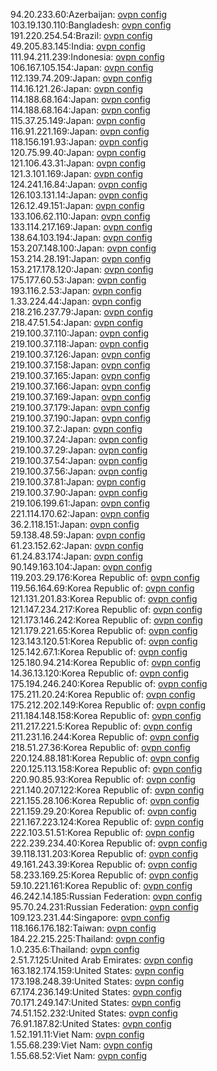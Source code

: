 94.20.233.60:Azerbaijan: [ovpn config](vpn/94_20_233_60.ovpn)  
103.19.130.110:Bangladesh: [ovpn config](vpn/103_19_130_110.ovpn)  
191.220.254.54:Brazil: [ovpn config](vpn/191_220_254_54.ovpn)  
49.205.83.145:India: [ovpn config](vpn/49_205_83_145.ovpn)  
111.94.211.239:Indonesia: [ovpn config](vpn/111_94_211_239.ovpn)  
106.167.105.154:Japan: [ovpn config](vpn/106_167_105_154.ovpn)  
112.139.74.209:Japan: [ovpn config](vpn/112_139_74_209.ovpn)  
114.16.121.26:Japan: [ovpn config](vpn/114_16_121_26.ovpn)  
114.188.68.164:Japan: [ovpn config](vpn/114_188_68_164.ovpn)  
114.188.68.164:Japan: [ovpn config](vpn/114_188_68_164.ovpn)  
115.37.25.149:Japan: [ovpn config](vpn/115_37_25_149.ovpn)  
116.91.221.169:Japan: [ovpn config](vpn/116_91_221_169.ovpn)  
118.156.191.93:Japan: [ovpn config](vpn/118_156_191_93.ovpn)  
120.75.99.40:Japan: [ovpn config](vpn/120_75_99_40.ovpn)  
121.106.43.31:Japan: [ovpn config](vpn/121_106_43_31.ovpn)  
121.3.101.169:Japan: [ovpn config](vpn/121_3_101_169.ovpn)  
124.241.16.84:Japan: [ovpn config](vpn/124_241_16_84.ovpn)  
126.103.131.14:Japan: [ovpn config](vpn/126_103_131_14.ovpn)  
126.12.49.151:Japan: [ovpn config](vpn/126_12_49_151.ovpn)  
133.106.62.110:Japan: [ovpn config](vpn/133_106_62_110.ovpn)  
133.114.217.169:Japan: [ovpn config](vpn/133_114_217_169.ovpn)  
138.64.103.194:Japan: [ovpn config](vpn/138_64_103_194.ovpn)  
153.207.148.100:Japan: [ovpn config](vpn/153_207_148_100.ovpn)  
153.214.28.191:Japan: [ovpn config](vpn/153_214_28_191.ovpn)  
153.217.178.120:Japan: [ovpn config](vpn/153_217_178_120.ovpn)  
175.177.60.53:Japan: [ovpn config](vpn/175_177_60_53.ovpn)  
193.116.2.53:Japan: [ovpn config](vpn/193_116_2_53.ovpn)  
1.33.224.44:Japan: [ovpn config](vpn/1_33_224_44.ovpn)  
218.216.237.79:Japan: [ovpn config](vpn/218_216_237_79.ovpn)  
218.47.51.54:Japan: [ovpn config](vpn/218_47_51_54.ovpn)  
219.100.37.110:Japan: [ovpn config](vpn/219_100_37_110.ovpn)  
219.100.37.118:Japan: [ovpn config](vpn/219_100_37_118.ovpn)  
219.100.37.126:Japan: [ovpn config](vpn/219_100_37_126.ovpn)  
219.100.37.158:Japan: [ovpn config](vpn/219_100_37_158.ovpn)  
219.100.37.165:Japan: [ovpn config](vpn/219_100_37_165.ovpn)  
219.100.37.166:Japan: [ovpn config](vpn/219_100_37_166.ovpn)  
219.100.37.169:Japan: [ovpn config](vpn/219_100_37_169.ovpn)  
219.100.37.179:Japan: [ovpn config](vpn/219_100_37_179.ovpn)  
219.100.37.190:Japan: [ovpn config](vpn/219_100_37_190.ovpn)  
219.100.37.2:Japan: [ovpn config](vpn/219_100_37_2.ovpn)  
219.100.37.24:Japan: [ovpn config](vpn/219_100_37_24.ovpn)  
219.100.37.29:Japan: [ovpn config](vpn/219_100_37_29.ovpn)  
219.100.37.54:Japan: [ovpn config](vpn/219_100_37_54.ovpn)  
219.100.37.56:Japan: [ovpn config](vpn/219_100_37_56.ovpn)  
219.100.37.81:Japan: [ovpn config](vpn/219_100_37_81.ovpn)  
219.100.37.90:Japan: [ovpn config](vpn/219_100_37_90.ovpn)  
219.106.199.61:Japan: [ovpn config](vpn/219_106_199_61.ovpn)  
221.114.170.62:Japan: [ovpn config](vpn/221_114_170_62.ovpn)  
36.2.118.151:Japan: [ovpn config](vpn/36_2_118_151.ovpn)  
59.138.48.59:Japan: [ovpn config](vpn/59_138_48_59.ovpn)  
61.23.152.62:Japan: [ovpn config](vpn/61_23_152_62.ovpn)  
61.24.83.174:Japan: [ovpn config](vpn/61_24_83_174.ovpn)  
90.149.163.104:Japan: [ovpn config](vpn/90_149_163_104.ovpn)  
119.203.29.176:Korea Republic of: [ovpn config](vpn/119_203_29_176.ovpn)  
119.56.164.69:Korea Republic of: [ovpn config](vpn/119_56_164_69.ovpn)  
121.131.201.83:Korea Republic of: [ovpn config](vpn/121_131_201_83.ovpn)  
121.147.234.217:Korea Republic of: [ovpn config](vpn/121_147_234_217.ovpn)  
121.173.146.242:Korea Republic of: [ovpn config](vpn/121_173_146_242.ovpn)  
121.179.221.65:Korea Republic of: [ovpn config](vpn/121_179_221_65.ovpn)  
123.143.120.51:Korea Republic of: [ovpn config](vpn/123_143_120_51.ovpn)  
125.142.67.1:Korea Republic of: [ovpn config](vpn/125_142_67_1.ovpn)  
125.180.94.214:Korea Republic of: [ovpn config](vpn/125_180_94_214.ovpn)  
14.36.13.120:Korea Republic of: [ovpn config](vpn/14_36_13_120.ovpn)  
175.194.246.240:Korea Republic of: [ovpn config](vpn/175_194_246_240.ovpn)  
175.211.20.24:Korea Republic of: [ovpn config](vpn/175_211_20_24.ovpn)  
175.212.202.149:Korea Republic of: [ovpn config](vpn/175_212_202_149.ovpn)  
211.184.148.158:Korea Republic of: [ovpn config](vpn/211_184_148_158.ovpn)  
211.217.221.5:Korea Republic of: [ovpn config](vpn/211_217_221_5.ovpn)  
211.231.16.244:Korea Republic of: [ovpn config](vpn/211_231_16_244.ovpn)  
218.51.27.36:Korea Republic of: [ovpn config](vpn/218_51_27_36.ovpn)  
220.124.88.181:Korea Republic of: [ovpn config](vpn/220_124_88_181.ovpn)  
220.125.113.158:Korea Republic of: [ovpn config](vpn/220_125_113_158.ovpn)  
220.90.85.93:Korea Republic of: [ovpn config](vpn/220_90_85_93.ovpn)  
221.140.207.122:Korea Republic of: [ovpn config](vpn/221_140_207_122.ovpn)  
221.155.28.106:Korea Republic of: [ovpn config](vpn/221_155_28_106.ovpn)  
221.159.29.20:Korea Republic of: [ovpn config](vpn/221_159_29_20.ovpn)  
221.167.223.124:Korea Republic of: [ovpn config](vpn/221_167_223_124.ovpn)  
222.103.51.51:Korea Republic of: [ovpn config](vpn/222_103_51_51.ovpn)  
222.239.234.40:Korea Republic of: [ovpn config](vpn/222_239_234_40.ovpn)  
39.118.131.203:Korea Republic of: [ovpn config](vpn/39_118_131_203.ovpn)  
49.161.243.39:Korea Republic of: [ovpn config](vpn/49_161_243_39.ovpn)  
58.233.169.25:Korea Republic of: [ovpn config](vpn/58_233_169_25.ovpn)  
59.10.221.161:Korea Republic of: [ovpn config](vpn/59_10_221_161.ovpn)  
46.242.14.185:Russian Federation: [ovpn config](vpn/46_242_14_185.ovpn)  
95.70.24.231:Russian Federation: [ovpn config](vpn/95_70_24_231.ovpn)  
109.123.231.44:Singapore: [ovpn config](vpn/109_123_231_44.ovpn)  
118.166.176.182:Taiwan: [ovpn config](vpn/118_166_176_182.ovpn)  
184.22.215.225:Thailand: [ovpn config](vpn/184_22_215_225.ovpn)  
1.0.235.6:Thailand: [ovpn config](vpn/1_0_235_6.ovpn)  
2.51.7.125:United Arab Emirates: [ovpn config](vpn/2_51_7_125.ovpn)  
163.182.174.159:United States: [ovpn config](vpn/163_182_174_159.ovpn)  
173.198.248.39:United States: [ovpn config](vpn/173_198_248_39.ovpn)  
67.174.236.149:United States: [ovpn config](vpn/67_174_236_149.ovpn)  
70.171.249.147:United States: [ovpn config](vpn/70_171_249_147.ovpn)  
74.51.152.232:United States: [ovpn config](vpn/74_51_152_232.ovpn)  
76.91.187.82:United States: [ovpn config](vpn/76_91_187_82.ovpn)  
1.52.191.11:Viet Nam: [ovpn config](vpn/1_52_191_11.ovpn)  
1.55.68.239:Viet Nam: [ovpn config](vpn/1_55_68_239.ovpn)  
1.55.68.52:Viet Nam: [ovpn config](vpn/1_55_68_52.ovpn)  
